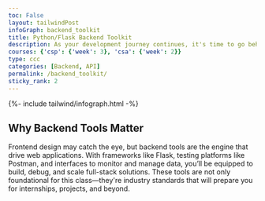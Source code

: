```yaml
---
toc: False 
layout: tailwindPost
infoGraph: backend_toolkit
title: Python/Flask Backend Toolkit
description: As your development journey continues, it's time to go behind the scenes. This toolkit introduces the essential backend tools—Flask, Postman, and Backend UI—that will power your APIs, route handling, testing, and data interaction in real-world applications.
courses: {'csp': {'week': 3}, 'csa': {'week': 2}}
type: ccc
categories: [Backend, API]
permalink: /backend_toolkit/
sticky_rank: 2
---
```


<!-- Infographic - this depends on page.infoGraph frontmatter being set -->
{%- include tailwind/infograph.html -%}

## Why Backend Tools Matter

Frontend design may catch the eye, but backend tools are the engine that drive web applications. With frameworks like Flask, testing platforms like Postman, and interfaces to monitor and manage data, you’ll be equipped to build, debug, and scale full-stack solutions. These tools are not only foundational for this class—they're industry standards that will prepare you for internships, projects, and beyond.
